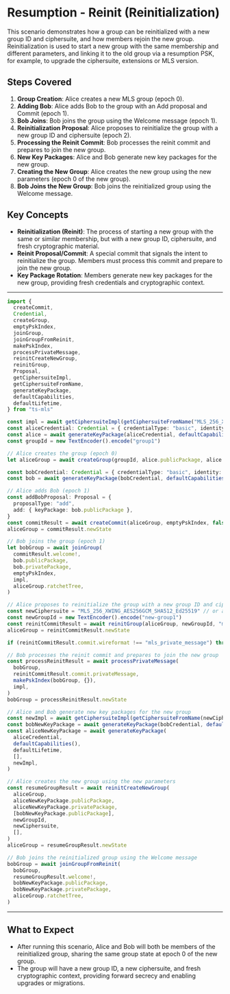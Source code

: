 # Resumption - Reinit (Reinitialization)

This scenario demonstrates how a group can be reinitialized with a new group ID and ciphersuite, and how members rejoin the new group. Reinitialization is used to start a new group with the same membership and different parameters, and linking it to the old group via a resumption PSK, for example, to upgrade the ciphersuite, extensions or MLS version.

## Steps Covered

1. **Group Creation**: Alice creates a new MLS group (epoch 0).
2. **Adding Bob**: Alice adds Bob to the group with an Add proposal and Commit (epoch 1).
3. **Bob Joins**: Bob joins the group using the Welcome message (epoch 1).
4. **Reinitialization Proposal**: Alice proposes to reinitialize the group with a new group ID and ciphersuite (epoch 2).
5. **Processing the Reinit Commit**: Bob processes the reinit commit and prepares to join the new group.
6. **New Key Packages**: Alice and Bob generate new key packages for the new group.
7. **Creating the New Group**: Alice creates the new group using the new parameters (epoch 0 of the new group).
8. **Bob Joins the New Group**: Bob joins the reinitialized group using the Welcome message.

## Key Concepts

- **Reinitialization (Reinit)**: The process of starting a new group with the same or similar membership, but with a new group ID, ciphersuite, and fresh cryptographic material.
- **Reinit Proposal/Commit**: A special commit that signals the intent to reinitialize the group. Members must process this commit and prepare to join the new group.
- **Key Package Rotation**: Members generate new key packages for the new group, providing fresh credentials and cryptographic context.

---

```typescript
import {
  createCommit,
  Credential,
  createGroup,
  emptyPskIndex,
  joinGroup,
  joinGroupFromReinit,
  makePskIndex,
  processPrivateMessage,
  reinitCreateNewGroup,
  reinitGroup,
  Proposal,
  getCiphersuiteImpl,
  getCiphersuiteFromName,
  generateKeyPackage,
  defaultCapabilities,
  defaultLifetime,
} from "ts-mls"

const impl = await getCiphersuiteImpl(getCiphersuiteFromName("MLS_256_XWING_AES256GCM_SHA512_Ed25519"))
const aliceCredential: Credential = { credentialType: "basic", identity: new TextEncoder().encode("alice") }
const alice = await generateKeyPackage(aliceCredential, defaultCapabilities(), defaultLifetime, [], impl)
const groupId = new TextEncoder().encode("group1")

// Alice creates the group (epoch 0)
let aliceGroup = await createGroup(groupId, alice.publicPackage, alice.privatePackage, [], impl)

const bobCredential: Credential = { credentialType: "basic", identity: new TextEncoder().encode("bob") }
const bob = await generateKeyPackage(bobCredential, defaultCapabilities(), defaultLifetime, [], impl)

// Alice adds Bob (epoch 1)
const addBobProposal: Proposal = {
  proposalType: "add",
  add: { keyPackage: bob.publicPackage },
}
const commitResult = await createCommit(aliceGroup, emptyPskIndex, false, [addBobProposal], impl)
aliceGroup = commitResult.newState

// Bob joins the group (epoch 1)
let bobGroup = await joinGroup(
  commitResult.welcome!,
  bob.publicPackage,
  bob.privatePackage,
  emptyPskIndex,
  impl,
  aliceGroup.ratchetTree,
)

// Alice proposes to reinitialize the group with a new group ID and ciphersuite
const newCiphersuite = "MLS_256_XWING_AES256GCM_SHA512_Ed25519" // or another supported ciphersuite
const newGroupId = new TextEncoder().encode("new-group1")
const reinitCommitResult = await reinitGroup(aliceGroup, newGroupId, "mls10", newCiphersuite, [], impl)
aliceGroup = reinitCommitResult.newState

if (reinitCommitResult.commit.wireformat !== "mls_private_message") throw new Error("Expected private message")

// Bob processes the reinit commit and prepares to join the new group
const processReinitResult = await processPrivateMessage(
  bobGroup,
  reinitCommitResult.commit.privateMessage,
  makePskIndex(bobGroup, {}),
  impl,
)
bobGroup = processReinitResult.newState

// Alice and Bob generate new key packages for the new group
const newImpl = await getCiphersuiteImpl(getCiphersuiteFromName(newCiphersuite))
const bobNewKeyPackage = await generateKeyPackage(bobCredential, defaultCapabilities(), defaultLifetime, [], newImpl)
const aliceNewKeyPackage = await generateKeyPackage(
  aliceCredential,
  defaultCapabilities(),
  defaultLifetime,
  [],
  newImpl,
)

// Alice creates the new group using the new parameters
const resumeGroupResult = await reinitCreateNewGroup(
  aliceGroup,
  aliceNewKeyPackage.publicPackage,
  aliceNewKeyPackage.privatePackage,
  [bobNewKeyPackage.publicPackage],
  newGroupId,
  newCiphersuite,
  [],
)
aliceGroup = resumeGroupResult.newState

// Bob joins the reinitialized group using the Welcome message
bobGroup = await joinGroupFromReinit(
  bobGroup,
  resumeGroupResult.welcome!,
  bobNewKeyPackage.publicPackage,
  bobNewKeyPackage.privatePackage,
  aliceGroup.ratchetTree,
)
```

---

## What to Expect

- After running this scenario, Alice and Bob will both be members of the reinitialized group, sharing the same group state at epoch 0 of the new group.
- The group will have a new group ID, a new ciphersuite, and fresh cryptographic context, providing forward secrecy and enabling upgrades or migrations.
